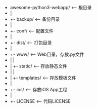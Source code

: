 *  awesome-python3-webapp/  <-- 根目录
*  |
*  +- backup/               <-- 备份目录
*  |
*  +- conf/                 <-- 配置文件
*  |
*  +- dist/                 <-- 打包目录
*  |
*  +- www/                  <-- Web目录，存放.py文件
*  |  |
*  |  +- static/            <-- 存放静态文件
*  |  |
*  |  +- templates/         <-- 存放模板文件
*  |
*  +- ios/                  <-- 存放iOS App工程
*  |
*  +- LICENSE               <-- 代码LICENSE